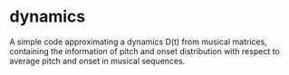 # dynamics


A simple code approximating a dynamics D(t) from musical matrices, containing the information of pitch and onset distribution with respect to average pitch and onset in musical sequences.
